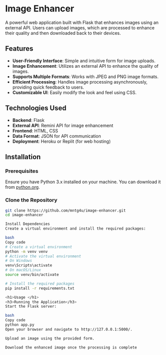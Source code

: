 # Image Enhancer

A powerful web application built with Flask that enhances images using an external API. Users can upload images, which are processed to enhance their quality and then downloaded back to their devices.

## Features

- **User-Friendly Interface**: Simple and intuitive form for image uploads.
- **Image Enhancement**: Utilizes an external API to enhance the quality of images.
- **Supports Multiple Formats**: Works with JPEG and PNG image formats.
- **Efficient Processing**: Handles image processing asynchronously, providing quick feedback to users.
- **Customizable UI**: Easily modify the look and feel using CSS.

## Technologies Used

- **Backend**: Flask
- **External API**: Remini API for image enhancement
- **Frontend**: HTML, CSS
- **Data Format**: JSON for API communication
- **Deployment**: Heroku or Replit (for web hosting)

## Installation

### Prerequisites

Ensure you have Python 3.x installed on your machine. You can download it from [python.org](https://www.python.org/downloads/).

### Clone the Repository

```bash
git clone https://github.com/mntg4u/image-enhancer.git
cd image-enhancer

Install Dependencies
Create a virtual environment and install the required packages:

bash
Copy code
# Create a virtual environment
python -m venv venv
# Activate the virtual environment
# On Windows
venv\Scripts\activate
# On macOS/Linux
source venv/bin/activate

# Install the required packages
pip install -r requirements.txt

<h1>Usage </h1>
<h3>Running the Application</h3>
Start the Flask server:

bash
Copy code
python app.py
Open your browser and navigate to http://127.0.0.1:5000/.

Upload an image using the provided form.

Download the enhanced image once the processing is complete
